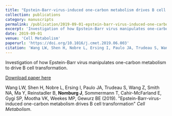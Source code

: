 ```yaml
---
title: "Epstein-Barr-virus-induced one-carbon metabolism drives B cell transformation"
collection: publications
category: manuscripts
permalink: /publication/2019-09-01-epstein-barr-virus-induced-one-carbon-metabolism-d
excerpt: 'Investigation of how Epstein-Barr virus manipulates one-carbon metabolism to drive B cell transformation.'
date: 2019-09-01
venue: 'Cell Metabolism'
paperurl: 'https://doi.org/10.1016/j.cmet.2019.06.003'
citation: 'Wang LW, Shen H, Nobre L, Ersing I, Paulo JA, Trudeau S, Wang Z, Smith NA, Ma Y, Reinstadler B, <strong>Nomburg J</strong>, Sommermann T, Cahir-McFarland E, Gygi SP, Mootha VK, Weekes MP, Gewurz BE (2019). "Epstein-Barr-virus-induced one-carbon metabolism drives B cell transformation" <i>Cell Metabolism</i>.'
---
```


Investigation of how Epstein-Barr virus manipulates one-carbon metabolism to drive B cell transformation.

<a href='https://doi.org/10.1016/j.cmet.2019.06.003'>Download paper here</a>

Wang LW, Shen H, Nobre L, Ersing I, Paulo JA, Trudeau S, Wang Z, Smith NA, Ma Y, Reinstadler B, <strong>Nomburg J</strong>, Sommermann T, Cahir-McFarland E, Gygi SP, Mootha VK, Weekes MP, Gewurz BE (2019). "Epstein-Barr-virus-induced one-carbon metabolism drives B cell transformation" <i>Cell Metabolism</i>.
